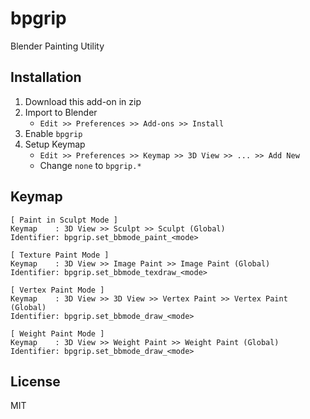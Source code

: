 # bpgrip

Blender Painting Utility

## Installation

1. Download this add-on in zip
1. Import to Blender
   * `Edit >> Preferences >> Add-ons >> Install` 
1. Enable `bpgrip` 
1. Setup Keymap
   * `Edit >> Preferences >> Keymap >> 3D View >> ... >> Add New`
   * Change `none` to `bpgrip.*`

## Keymap

```
[ Paint in Sculpt Mode ]
Keymap    : 3D View >> Sculpt >> Sculpt (Global)
Identifier: bpgrip.set_bbmode_paint_<mode>

[ Texture Paint Mode ]
Keymap    : 3D View >> Image Paint >> Image Paint (Global)
Identifier: bpgrip.set_bbmode_texdraw_<mode>

[ Vertex Paint Mode ]
Keymap    : 3D View >> 3D View >> Vertex Paint >> Vertex Paint (Global)
Identifier: bpgrip.set_bbmode_draw_<mode>

[ Weight Paint Mode ]
Keymap    : 3D View >> Weight Paint >> Weight Paint (Global)
Identifier: bpgrip.set_bbmode_draw_<mode>
```

## License

MIT

